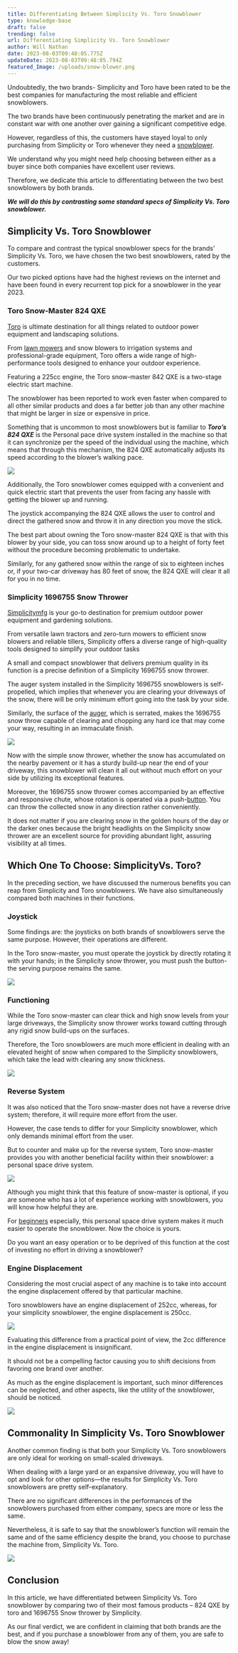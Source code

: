```yaml
---
title: Differentiating Between Simplicity Vs. Toro Snowblower
type: knowledge-base
draft: false
trending: false
url: Differentiating Simplicity Vs. Toro Snowblower
author: Will Nathan
date: 2023-08-03T09:48:05.775Z
updateDate: 2023-08-03T09:48:05.794Z
featured_Image: /uploads/snow-blower.png
---
```

Undoubtedly, the two brands- Simplicity and Toro have been rated to be the best companies for manufacturing the most reliable and efficient snowblowers.

The two brands have been continuously penetrating the market and are in constant war with one another over gaining a significant competitive edge.

However, regardless of this, the customers have stayed loyal to only purchasing from Simplicity or Toro whenever they need a [snowblower](https://surferhandy.com/snow-blower-not-throwing-snow-far/).

We understand why you might need help choosing between either as a buyer since both companies have excellent user reviews.

Therefore, we dedicate this article to differentiating between the two best snowblowers by both brands.

***We will do this by contrasting some standard specs of Simplicity Vs. Toro snowblower.***

## [](<>)**Simplicity Vs. Toro Snowblower**

To compare and contrast the typical snowblower specs for the brands’ Simplicity Vs. Toro, we have chosen the two best snowblowers, rated by the customers.

Our two picked options have had the highest reviews on the internet and have been found in every recurrent top pick for a snowblower in the year 2023.

### [](<>)**Toro Snow-Master 824 QXE**

[Toro](https://www.toro.com/en/about) is ultimate destination for all things related to outdoor power equipment and landscaping solutions.

From [lawn mowers](https://surferhandy.com/toro-lawn-mower-wont-start/) and snow blowers to irrigation systems and professional-grade equipment, Toro offers a wide range of high-performance tools designed to enhance your outdoor experience.

Featuring a 225cc engine, the Toro snow-master 842 QXE is a two-stage electric start machine.

The snowblower has been reported to work even faster when compared to all other similar products and does a far better job than any other machine that might be larger in size or expensive in price.

Something that is uncommon to most snowblowers but is familiar to ***Toro’s 824 QXE*** is the Personal pace drive system installed in the machine so that it can synchronize per the speed of the individual using the machine, which means that through this mechanism, the 824 QXE automatically adjusts its speed according to the blower’s walking pace.

![](/uploads/toro-snowmaster-824-qxe.png)

Additionally, the Toro snowblower comes equipped with a convenient and quick electric start that prevents the user from facing any hassle with getting the blower up and running.

The joystick accompanying the 824 QXE allows the user to control and direct the gathered snow and throw it in any direction you move the stick.

The best part about owning the Toro snow-master 824 QXE is that with this blower by your side, you can toss snow around up to a height of forty feet without the procedure becoming problematic to undertake.

Similarly, for any gathered snow within the range of six to eighteen inches or, if your two-car driveway has 80 feet of snow, the 824 QXE will clear it all for you in no time.

### [](<>)**Simplicity 1696755 Snow Thrower**

[Simplicitymfg](https://www.simplicitymfg.com/na/en_us/home.html) is your go-to destination for premium outdoor power equipment and gardening solutions.

From versatile lawn tractors and zero-turn mowers to efficient snow blowers and reliable tillers, Simplicity offers a diverse range of high-quality tools designed to simplify your outdoor tasks

A small and compact snowblower that delivers premium quality in its function is a precise definition of a Simplicity 1696755 snow thrower.

The auger system installed in the Simplicity 1696755 snowblowers is self-propelled, which implies that whenever you are clearing your driveways of the snow, there will be only minimum effort going into the task by your side.

Similarly, the surface of the [auger](https://surferhandy.com/sharpen-snow-blower-auger/), which is serrated, makes the 1696755 snow throw capable of clearing and chopping any hard ice that may come your way, resulting in an immaculate finish.

![](/uploads/simplicity-1696755-snow-thrower.png)

Now with the simple snow thrower, whether the snow has accumulated on the nearby pavement or it has a sturdy build-up near the end of your driveway, this snowblower will clean it all out without much effort on your side by utilizing its exceptional features.

Moreover, the 1696755 snow thrower comes accompanied by an effective and responsive chute, whose rotation is operated via a push-[button](https://surferhandy.com/push-mower-for-lawn-care-business/). You can throw the collected snow in any direction rather conveniently.

It does not matter if you are clearing snow in the golden hours of the day or the darker ones because the bright headlights on the Simplicity snow thrower are an excellent source for providing abundant light, assuring visibility at all times.

## [](<>)**Which One To Choose: SimplicityVs. Toro?**

In the preceding section, we have discussed the numerous benefits you can reap from Simplicity and Toro snowblowers. We have also simultaneously compared both machines in their functions.

### [](<>)**Joystick**

Some findings are: the joysticks on both brands of snowblowers serve the same purpose. However, their operations are different.

In the Toro snow-master, you must operate the joystick by directly rotating it with your hands; in the Simplicity snow thrower, you must push the button- the serving purpose remains the same.

![](/uploads/joystick-snow-thrower.png)

### [](<>)**Functioning**

While the Toro snow-master can clear thick and high snow levels from your large driveways, the Simplicity snow thrower works toward cutting through any rigid snow build-ups on the surfaces.

Therefore, the Toro snowblowers are much more efficient in dealing with an elevated height of snow when compared to the Simplicity snowblowers, which take the lead with clearing any snow thickness.

![](/uploads/torosnow-master.png)

### [](<>)**Reverse System**

It was also noticed that the Toro snow-master does not have a reverse drive system; therefore, it will require more effort from the user.

However, the case tends to differ for your Simplicity snowblower, which only demands minimal effort from the user.

But to counter and make up for the reverse system, Toro snow-master provides you with another beneficial facility within their snowblower: a personal space drive system.

![](/uploads/snowmower-revese-system.png)

Although you might think that this feature of snow-master is optional, if you are someone who has a lot of experience working with snowblowers, you will know how helpful they are.

For [beginners](https://surferhandy.com/lawn-mower-for-elderly/) especially, this personal space drive system makes it much easier to operate the snowblower. Now the choice is yours.

Do you want an easy operation or to be deprived of this function at the cost of investing no effort in driving a snowblower?

### [](<>)**Engine Displacement**

Considering the most crucial aspect of any machine is to take into account the engine displacement offered by that particular machine.

Toro snowblowers have an engine displacement of 252cc, whereas, for your simplicity snowblower, the engine displacement is 250cc.

![](/uploads/toro-snowblower-engine-252cc.png)

Evaluating this difference from a practical point of view, the 2cc difference in the engine displacement is insignificant.

It should not be a compelling factor causing you to shift decisions from favoring one brand over another.

As much as the engine displacement is important, such minor differences can be neglected, and other aspects, like the utility of the snowblower, should be noticed.

![](/uploads/simplicity-engine.png)

## [](<>)**Commonality In Simplicity Vs. Toro Snowblower**

Another common finding is that both your Simplicity Vs. Toro snowblowers are only ideal for working on small-scaled driveways.

When dealing with a large yard or an expansive driveway, you will have to opt and look for other options—the results for Simplicity Vs. Toro snowblowers are pretty self-explanatory.

There are no significant differences in the performances of the snowblowers purchased from either company, specs are more or less the same.

Nevertheless, it is safe to say that the snowblower’s function will remain the same and of the same efficiency despite the brand, you choose to purchase the machine from, Simplicity Vs. Toro.

![](/uploads/toro-snowmaster-824qxe.png)

## [](<>)**Conclusion**

In this article, we have differentiated between Simplicity Vs. Toro snowblower by comparing two of their most famous products – 824 QXE by toro and 1696755 Snow thrower by Simplicity.

As our final verdict, we are confident in claiming that both brands are the best, and if you purchase a snowblower from any of them, you are safe to blow the snow away!